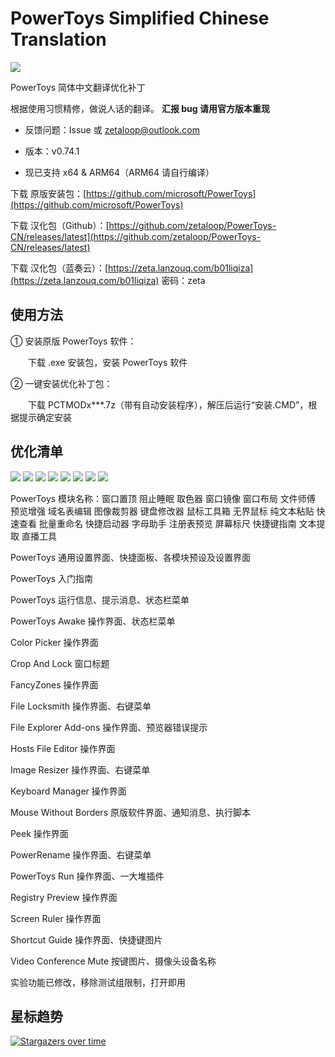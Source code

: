 # PowerToys Simplified Chinese Translation

<img src="https://raw.githubusercontents.com/zetaloop/PowerToys-CN/master/to.pic/PCTMODx12.topic.png"/>

PowerToys 简体中文翻译优化补丁

根据使用习惯精修，做说人话的翻译。 **汇报 bug 请用官方版本重现**

- 反馈问题：Issue 或 zetaloop@outlook.com

- 版本：v0.74.1

- 现已支持 x64 & ARM64（ARM64 请自行编译）

下载 原版安装包：[https://github.com/microsoft/PowerToys](https://github.com/microsoft/PowerToys)

下载 汉化包（Github）：[https://github.com/zetaloop/PowerToys-CN/releases/latest](https://github.com/zetaloop/PowerToys-CN/releases/latest)

下载 汉化包（蓝奏云）：[https://zeta.lanzouq.com/b01liqiza](https://zeta.lanzouq.com/b01liqiza) 密码：zeta

## 使用方法

① 安装原版 PowerToys 软件：

　　下载 .exe 安装包，安装 PowerToys 软件

② 一键安装优化补丁包：

　　下载 PCTMODx***.7z（带有自动安装程序），解压后运行“安装.CMD”，根据提示确定安装

## 优化清单

<img src="https://raw.githubusercontents.com/zetaloop/PowerToys-CN/master/to.pic/1.png"/>
<img src="https://raw.githubusercontents.com/zetaloop/PowerToys-CN/master/to.pic/2.png"/>
<img src="https://raw.githubusercontents.com/zetaloop/PowerToys-CN/master/to.pic/3.png"/>
<img src="https://raw.githubusercontents.com/zetaloop/PowerToys-CN/master/to.pic/4.png"/>
<img src="https://raw.githubusercontents.com/zetaloop/PowerToys-CN/master/to.pic/5.png"/>
<img src="https://raw.githubusercontents.com/zetaloop/PowerToys-CN/master/to.pic/6.png"/>
<img src="https://raw.githubusercontents.com/zetaloop/PowerToys-CN/master/to.pic/7.png"/>
<img src="https://raw.githubusercontents.com/zetaloop/PowerToys-CN/master/to.pic/8.png"/>

PowerToys 模块名称：窗口置顶 阻止睡眠 取色器 窗口镜像 窗口布局 文件师傅 预览增强 域名表编辑 图像裁剪器 键盘修改器 鼠标工具箱 无界鼠标 纯文本粘贴 快速查看 批量重命名 快捷启动器 字母助手 注册表预览 屏幕标尺 快捷键指南 文本提取 直播工具

PowerToys 通用设置界面、快捷面板、各模块预设及设置界面

PowerToys 入门指南

PowerToys 运行信息、提示消息、状态栏菜单

PowerToys Awake 操作界面、状态栏菜单

Color Picker 操作界面

Crop And Lock 窗口标题

FancyZones 操作界面

File Locksmith 操作界面、右键菜单

File Explorer Add-ons 操作界面、预览器错误提示

Hosts File Editor 操作界面

Image Resizer 操作界面、右键菜单

Keyboard Manager 操作界面

Mouse Without Borders 原版软件界面、通知消息、执行脚本

Peek 操作界面

PowerRename 操作界面、右键菜单

PowerToys Run 操作界面、一大堆插件

Registry Preview 操作界面

Screen Ruler 操作界面

Shortcut Guide 操作界面、快捷键图片

Video Conference Mute 按键图片、摄像头设备名称

实验功能已修改，移除测试组限制，打开即用

## 星标趋势

[![Stargazers over time](https://starchart.cc/zetaloop/PowerToys-CN.svg)](https://starchart.cc/zetaloop/PowerToys-CN)
